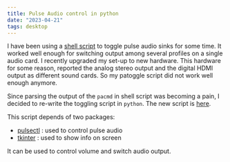 ```yaml
---
title: Pulse Audio control in python
date: "2023-04-21"
tags: desktop
---
```

I have been using a [shell script][old] to toggle pulse audio sinks for some time.  It worked well enough for
switching output among several profiles on a single audio card.  I recently upgraded
my set-up to new hardware.  This hardware for some reason, reported the analog stereo output and
the digital HDMI output as different sound cards.  So my patoggle script did not work well enough
anymore.

Since parsing the output of the `pacmd` in shell script was becoming a pain, I decided to re-write
the toggling script in `python`.  The new script is [here][new].

This script depends of two packages:

- [pulsectl][pypulse] : used to control pulse audio
- [tkinter][tkinter] : used to show info on screen

It can be used to control volume and switch audio output.  


  [old]: https://github.com/alejandroliu/0ink.net/blob/master/snippets/pa-hints/patoggle
  [new]: https://github.com/alejandroliu/0ink.net/blob/master/snippets/pa-hints/patoggle.py
  [pypulse]: https://pypi.org/project/pulsectl/
  [tkinter]: https://docs.python.org/3/library/tkinter.html



